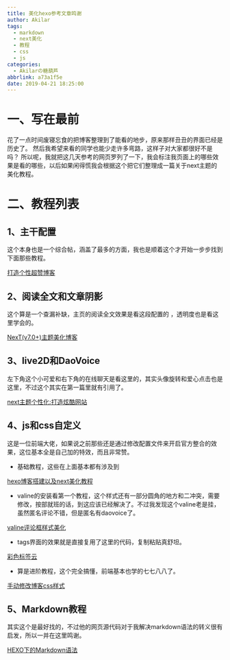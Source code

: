 ```yaml
---
title: 美化hexo参考文章鸣谢
author: Akilar
tags:
  - markdown
  - next美化
  - 教程
  - css
  - js
categories:
  - Akilarの糖葫芦
abbrlink: a73a1f5e
date: 2019-04-21 18:25:00
---
```


# 一、写在最前
花了一点时间废寝忘食的把博客整理到了能看的地步，原来那样丑丑的界面已经是历史了。
然后我希望来看的同学也能少走许多弯路，这样子对大家都很好不是吗？
所以呢，我就把这几天参考的网页罗列了一下，我会标注我页面上的哪些效果是看的哪些，以后如果闲得慌我会根据这个把它们整理成一篇关于next主题的美化教程。


# 二、教程列表

## 1、主干配置
这个本身也是一个综合帖，涵盖了最多的方面，我也是顺着这个才开始一步步找到下面那些教程。

<div class="note primary"><p>

[打造个性超赞博客](https://reuixiy.github.io/technology/computer/computer-aided-art/2017/06/09/hexo-next-optimization.html)</p></div>

## 2、阅读全文和文章阴影


这个算是一个查漏补缺，主页的阅读全文效果是看这段配置的 ，透明度也是看这里学会的。

<div class="note primary"><p>

[NexT(v7.0+)主题美化博客](https://blog.csdn.net/weixin_39345384/article/details/80785373)</p></div>


## 3、live2D和DaoVoice

左下角这个小可爱和右下角的在线聊天是看这里的，其实头像旋转和爱心点击也是这里，不过这个其实在第一篇里就有引用了。

<div class="note primary"><p>

[next主题个性化:打造炫酷网站](http://shenzekun.cn/hexo%E7%9A%84next%E4%B8%BB%E9%A2%98%E4%B8%AA%E6%80%A7%E5%8C%96%E9%85%8D%E7%BD%AE%E6%95%99%E7%A8%8B.html)</p></div>



## 4、js和css自定义
这是一位前端大佬，如果说之前那些还是通过修改配置文件来开启官方整合的效果，这位基本全是自己加的特效，而且非常赞。

- 基础教程，这些在上面基本都有涉及到

<div class="note info"><p>

[hexo博客搭建以及next美化教程](https://me.idealli.com/post/e8d13fc.html)</p></div>

- valine的安装看第一个教程，这个样式还有一部分圆角的地方和二冲突，需要修改，按部就班的话，到这应该已经解决了。不过我发现这个valine老是挂，虽然匿名评论不错，但是匿名有daovoice了。

<div class="note info"><p>

[valine评论框样式美化](https://me.idealli.com/post/2d5da13e.html)</p></div>


- tags界面的效果就是直接复用了这里的代码，复制粘贴真舒坦。

<div class="note info"><p>

[彩色标签云](https://me.idealli.com/post/d6caa003.html)</p></div>



- 算是进阶教程，这个完全搞懂，前端基本也学的七七八八了。

<div class="note info"><p>

[手动修改博客css样式](https://me.idealli.com/post/e17f6e4c.html)</p></div>

## 5、Markdown教程
其实这个是最好找的，不过他的网页源代码对于我解决markdown语法的转义很有启发，所以一并在这里鸣谢。

<div class="note info"><p>

[HEXO下的Markdown语法](https://anson2416.github.io/posts/ed86d43f/)</p></div>
